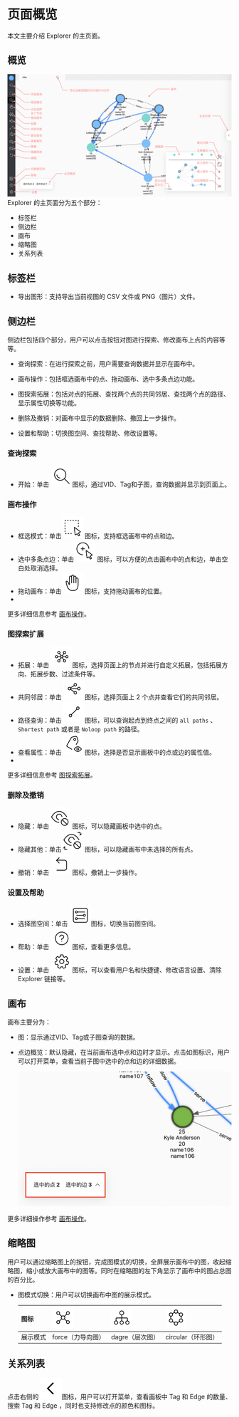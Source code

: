 # 页面概览

本文主要介绍 Explorer 的主页面。

## 概览

![Explorer](../figs/ex-ug-006.png)
Explorer 的主页面分为五个部分：

- 标签栏
- 侧边栏
- 画布
- 缩略图
- 关系列表

## 标签栏

- 导出图形：支持导出当前视图的 CSV 文件或 PNG（图片）文件。

## 侧边栏

侧边栏包括四个部分，用户可以点击按钮对图进行探索、修改画布上点的内容等等。

- 查询探索：在进行探索之前，用户需要查询数据并显示在画布中。

- 画布操作：包括框选画布中的点、拖动画布、选中多条点边功能。

- 图探索拓展：包括对点的拓展、查找两个点的共同邻居、查找两个点的路径、显示属性切换等功能。

- 删除及撤销：对画布中显示的数据删除、撤回上一步操作。

- 设置和帮助：切换图空间、查找帮助、修改设置等。

### 查询探索

- 开始：单击 ![query](../figs/nav-query.png)图标，通过VID、Tag和子图，查询数据并显示到页面上。

### 画布操作

- 框选模式：单击![frameSelect](../figs/nav-frameSelect.png) 图标，支持框选画布中的点和边。
- 选中多条点边：单击![singleSelect](../figs/nav-singleSelect.png) 图标，可以方便的点击画布中的点和边，单击空白处取消选择。
- 拖动画布：单击![moveCanvas](../figs/nav-moveCanvas.png) 图标，支持拖动画布的位置。
- 
更多详细信息参考 [画布操作](../operation-guide/ex-ug-canvas.md)。

### 图探索扩展

- 拓展：单击 ![expand](../figs/rightclickmenu-expand.png)图标，选择页面上的节点并进行自定义拓展，包括拓展方向、拓展步数、过滤条件等。
- 共同邻居：单击 ![commonNeighbor](../figs/rightclickmenu-commonNeighbor.png)图标，选择页面上 2 个点并查看它们的共同邻居。
- 路径查询：单击 ![findPath](../figs/rightclickmenu-findPath.png)图标，可以查询起点到终点之间的 `all paths` 、 `Shortest path` 或者是 `Noloop path` 的路径。
- 查看属性：单击 ![propertyView](../figs/nav-propertyView.png)图标，选择是否显示画板中的点或边的属性值。
- 
更多详细信息参考 [图探索拓展](../operation-guide/ex-ug-graph-exploration.md)。

### 删除及撤销

- 隐藏：单击![miss](../figs/nav-miss.png) 图标，可以隐藏画板中选中的点。
- 隐藏其他：单击![missreverse](../figs/nav-missReverse.png) 图标，可以隐藏画布中未选择的所有点。
- 撤销：单击 ![Revoke](../figs/nav-Revoke.png)图标，撤销上一步操作。

### 设置及帮助

- 选择图空间：单击 ![graphSpace](../figs/nav-graphSpace.png)图标，切换当前图空间。
- 帮助：单击 ![help](../figs/nav-help.png)图标，查看更多信息。
- 设置：单击 ![setup](../figs/nav-setup.png)图标，可以查看用户名和快捷键、修改语言设置、清除 Explorer 链接等。
## 画布

画布主要分为：

- 图：显示通过VID、Tag或子图查询的数据。

- 点边概览：默认隐藏，在当前画布选中点和边时才显示。点击如图标识，用户可以打开菜单，查看当前子图中选中的点和边的详细数据。

  ![review](../figs/ex-ug-027-1.png)

更多详细操作参考 [画布操作](../operation-guide/ex-ug-canvas.md)。

## 缩略图

用户可以通过缩略图上的按钮，完成图模式的切换，全屏展示画布中的图，收起缩略图，缩小或放大画布中的图等。同时在缩略图的左下角显示了画布中的图占总图的百分比。

- 图模式切换：用户可以切换画布中图的展示模式。

  | 图标 | ![force](../figs/Thumbnail-graphView.png) | ![dagre](../figs/Thumbnail-treeView.png) | ![circular](../figs/Thumbnail-sphereView.png) | 
  | ---- | ---- |----| ----|
  | 展示模式 | force（力导向图） | dagre（层次图） | circular（环形图） |

## 关系列表

点击右侧的 ![unfold](../figs/sidebar-unfold.png)图标，用户可以打开菜单，查看画板中 Tag 和 Edge 的数量、搜索 Tag 和 Edge ，同时也支持修改点的颜色和图标。